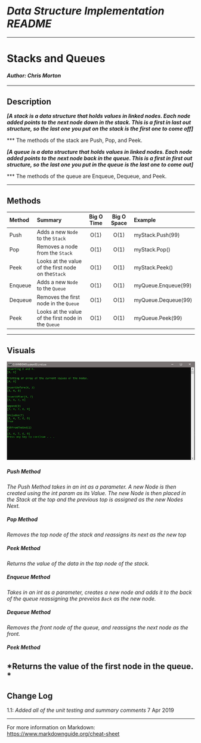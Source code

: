 # ***Data Structure Implementation README***
------------------------------

# Stacks and Queues
#### *Author: Chris Morton*

------------------------------

## Description
***[A stack is a data structure that holds values in linked nodes. Each node added points to the next node down in the stack. This is a first in last out structure, so the last one you put on the stack is the first one to come off]***

*** The methods of the stack are Push, Pop, and Peek. 

***[A queue is a data structure that holds values in linked nodes. Each node added points to the next node back in the queue. This is a first in first out structure, so the last one you put in the queue is the last one to come out]***

*** The methods of the queue are Enqueue, Dequeue, and Peek. 

------------------------------

## Methods

| Method | Summary | Big O Time | Big O Space | Example | 
| :----------- | :----------- | :-------------: | :-------------: | :----------- |
| Push | Adds a new `Node` to the `Stack` | O(1) | O(1) | myStack.Push(99) |
| Pop | Removes a node from the `Stack` | O(1) | O(1) | myStack.Pop() |
| Peek | Looks at the value of the first node on the`Stack` | O(1) | O(1) | myStack.Peek() |
| Enqueue | Adds a new `Node` to the `Queue` | O(1) | O(1) | myQueue.Enqueue(99) |
| Dequeue | Removes the first node in the `Queue` | O(1) | O(1) | myQueue.Dequeue(99) |
| Peek | Looks at the value of the first node in the `Queue` | O(1) | O(1) | myQueue.Peek(99) |



------------------------------

## Visuals

![Image 1](https://github.com/cmorto02/data-structures-and-algorithms/blob/master/code-challenges/data%20structures/SinglyLinkedList/SinglyLinkedList/LinkedListTesting/images/SLL.JPG)

##### Push Method
*The Push Method takes in an int as a parameter. A new Node is then created using the* 
*int param as its Value. The new Node is then placed in the Stack at the top and*
*the previous top is assigned as the new Nodes Next.*
##### Pop Method
*Removes the top node of the stack and reassigns its next as the new top*
##### Peek Method
*Returns the value of the data in the top node of the stack.*
##### Enqueue Method
*Takes in an int as a parameter, creates a new node and adds it to the back of the queue reassigning the preveios `Back` as the new node.*
##### Dequeue Method
*Removes the front node of the queue, and reassigns the next node as the front.*
##### Peek Method
*Returns the value of the first node in the queue. *
------------------------------

## Change Log
1.1: *Added all of the unit testing and summary comments* 7 Apr 2019

------------------------------

For more information on Markdown: https://www.markdownguide.org/cheat-sheet
